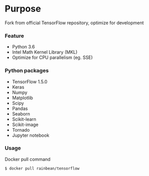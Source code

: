 # Purpose

Fork from official TensorFlow repository, optimize for development

### Feature

- Python 3.6
- Intel Math Kernel Library (MKL)
- Optimize for CPU parallelism (eg. SSE)

### Python packages

- TensorFlow 1.5.0
- Keras
- Numpy
- Matplotlib
- Scipy
- Pandas
- Seaborn
- Scikit-learn
- Scikit-image
- Tornado
- Jupyter notebook

### Usage

Docker pull command
```
$ docker pull rainbean/tensorflow
```
